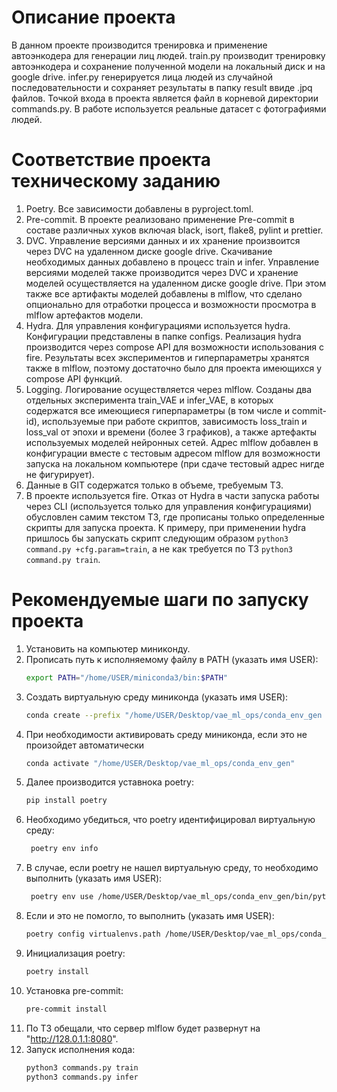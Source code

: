 # Описание проекта

В данном проекте производится тренировка и применение автоэнкодера для генерации лиц людей.
train.py производит тренировку автоэнкодера и сохранение полученной модели на локальный диск и на google drive.
infer.py генерируется лица людей из случайной последовательности и сохраняет результаты в папку result ввиде .jpq файлов.
Точкой входа в проекта является файл в корневой директории commands.py.
В работе используется реальные датасет с фотографиями людей.

# Соответствие проекта техническому заданию

1. Poetry. Все зависимости добавлены в pyproject.toml.
2. Pre-commit. В проекте реализовано применение Pre-commit в составе различных хуков включая black, isort, flake8, pylint и prettier.
3. DVC. Управление версиями данных и их хранение произвоится через DVC на удаленном диске google drive. Скачивание необходимых данных добавлено в процесс train и infer. Управление версиями моделей также производится через DVC и хранение моделей осуществляется на удаленном диске google drive. При этом также все артифакты моделей добавлены в mlflow, что сделано опционально для отработки процесса и возможности просмотра в mlflow артефактов модели.
4. Hydra. Для управления конфигурациями используется hydra. Конфигурации представлены в папке сonfigs. Реализация hydra производится через compose API для возможности использования с fire. Результаты всех экспериментов и гиперпараметры хранятся также в mlflow, поэтому достаточно было для проекта имеющихся у compose API функций.
5. Logging. Логирование осуществляется через mlflow. Созданы два отдельных эксперимента train_VAE и infer_VAE, в которых содержатся все имеющиеся гиперпараметры (в том числе и commit-id), используемые при работе скриптов, зависимость loss_train и loss_val от эпохи и времени (более 3 графиков), а также артефакты используемых моделей нейронных сетей. Адрес mlflow добавлен в конфигурации вместе с тестовым адресом mlflow для возможности запуска на локальном компьютере (при сдаче тестовый адрес нигде не фигурирует).
6. Данные в GIT содержатся только в объеме, требуемым ТЗ.
7. В проекте используется fire. Отказ от Hydra в части запуска работы через CLI (используется только для управления конфигурациями) обусловлен самим текстом ТЗ, где прописаны только определенные скрипты для запуска проекта. К примеру, при применении hydra пришлось бы запускать скрипт следующим образом `python3 command.py +cfg.param=train`, а не как требуется по ТЗ `python3 command.py train`.

# Рекомендуемые шаги по запуску проекта

1. Установить на компьютер миниконду.
2. Прописать путь к исполняемому файлу в PATH (указать имя USER):
    ```bash
    export PATH="/home/USER/miniconda3/bin:$PATH"
    ```
3. Создать виртуальную среду миниконда (указать имя USER):
    ```bash
    conda create --prefix "/home/USER/Desktop/vae_ml_ops/conda_env_gen python=3.9" --no-default-packages
    ```
4. При необходимости активировать среду миниконда, если это не произойдет автоматически 
    ```bash
    conda activate "/home/USER/Desktop/vae_ml_ops/conda_env_gen"
    ```
5. Далее производится уставнока poetry:
    ```bash
    pip install poetry
    ```
6. Необходимо убедиться, что poetry идентифицировал виртуальную среду:
   ```bash
    poetry env info
    ```
7. В случае, если poetry не нашел виртуальную среду, то необходимо выполнить (указать имя USER):
   ```bash
    poetry env use /home/USER/Desktop/vae_ml_ops/conda_env_gen/bin/python3
    ```
8. Если и это не помогло, то выполнить (указать имя USER):
    ```bash   
    poetry config virtualenvs.path /home/USER/Desktop/vae_ml_ops/conda_env_gen
    ```
9. Инициализация poetry:
    ```bash
    poetry install
    ```
10. Установка pre-commit:
    ```bash   
    pre-commit install
    ```
11. По ТЗ обещали, что сервер mlflow будет развернут на "http://128.0.1.1:8080".
12. Запуск исполнения кода:
    ```bash     
    python3 commands.py train
    python3 commands.py infer
    ```